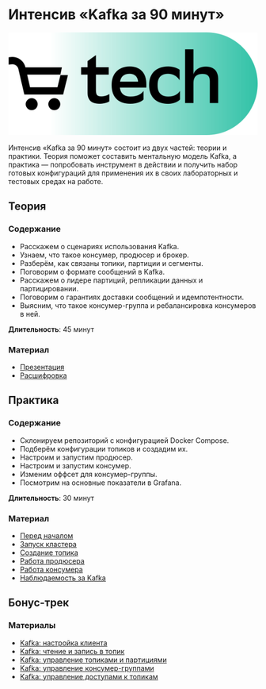 # Интенсив «Kafka за 90 минут»

[![Sponsored by SberMarket Tech](images/sbermarket-tech-logo.svg)](https://sbermarket.ru)

Интенсив «Kafka за 90 минут» состоит из двух частей: теории и практики. Теория поможет составить ментальную модель Kafka, а практика — попробовать инструмент в действии и получить набор готовых конфигураций для применения их в своих лабораторных и тестовых средах на работе.

## Теория

### Содержание

* Расскажем о сценариях использования Kafka.
* Узнаем, что такое консумер, продюсер и брокер.
* Разберём, как связаны топики, партиции и сегменты.
* Поговорим о формате сообщений в Kafka.
* Расскажем о лидере партиций, репликации данных и партицировании.
* Поговорим о гарантиях доставки сообщений и идемпотентности.
* Выясним, что такое консумер-группа и ребалансировка консумеров в ней.

**Длительность**: 45 минут

### Материал

- [Презентация](docs/theory/slides.pdf)
- [Расшифровка](docs/theory/speaker-notes.md)

## Практика

### Содержание

* Склонируем репозиторий с конфигурацией Docker Compose.
* Подберём конфигурации топиков и создадим их.
* Настроим и запустим продюсер.
* Настроим и запустим консумер.
* Изменим оффсет для консумер-группы.
* Посмотрим на основные показатели в Grafana.

**Длительность**: 30 минут

### Материал

- [Перед началом](docs/guide/001-intro.md)
- [Запуск кластера](docs/guide/002-getting-started.md)
- [Создание топика](docs/guide/003-topics-and-partitions.md)
- [Работа продюсера](docs/guide/004-producers.md)
- [Работа консумера](docs/guide/005-consumers.md)
- [Наблюдаемость за Kafka](docs/guide/006-observability.md)

## Бонус-трек

### Материалы

* [Kafka: настройка клиента](docs/cheatsheet/000-kafka-client-setup.md)
* [Kafka: чтение и запись в топик](docs/cheatsheet/001-kafka-consume-or-produce.md)
* [Kafka: управление топиками и партициями](docs/cheatsheet/002-kafka-topics-and-partitions.md)
* [Kafka: управление консумер-группами](docs/cheatsheet/003-kafka-consumer-groups.md)
* [Kafka: управление доступами к топикам](docs/cheatsheet/004-kafka-acl.md)